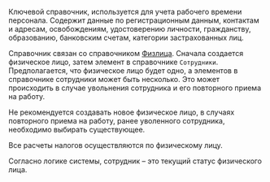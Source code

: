 ﻿Ключевой справочник, используется для учета рабочего времени персонала. Содержит данные по регистрационным данным, контактам и адресам, освобождениям, удостоверению личности, гражданству, образованию, банковским счетам, категории застрахованных лиц.

Справочник связан со справочником [Физлица](#Individuals). Сначала создается физическое лицо, затем элемент в справочнике `Сотрудники`. Предполагается, что физическое лицо будет одно, а элементов в справочнике сотрудники может быть несколько. Это может происходить в случае увольнения сотрудника и его повторного приема на работу.

Не рекомендуется создавать новое физическое лицо, в случаях повторного приема на работу, ранее уволенного сотрудника, необходимо выбирать существующее.

Все расчеты налогов осуществляются по физическому лицу.

Согласно логике системы, сотрудник – это текущий статус физического лица.